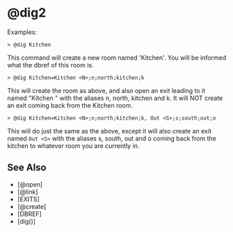 # @dig2
Examples:
```
> @dig Kitchen
```
This command will create a new room named 'Kitchen'. You will be informed what the dbref of this room is.
```
> @dig Kitchen=Kitchen <N>;n;north;kitchen;k
```
This will create the room as above, and also open an exit leading to it named "Kitchen <N>" with the aliases n, north, kitchen and k. It will NOT create an exit coming back from the Kitchen room.
```
> @dig Kitchen=Kitchen <N>;n;north;kitchen;k, Out <S>;s;south;out;o
```
This will do just the same as the above, except it will also create an exit named `Out <S>` with the aliases s, south, out and o coming back from the kitchen to whatever room you are currently in.


## See Also
- [@open]
- [@link]
- [EXITS]
- [@create]
- [DBREF]
- [dig()]

